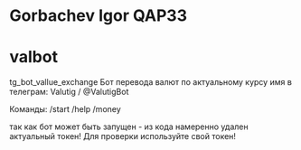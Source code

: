 # Gorbachev Igor QAP33 
# valbot
tg_bot_vallue_exchange
Бот перевода валют по актуальному курсу
имя в телеграм: Valutig / @ValutigBot

Команды: /start /help /money

так как бот может быть запущен - из кода намеренно удален актуальный токен! Для проверки используйте свой токен!
